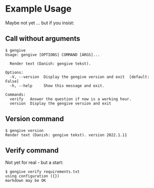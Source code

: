 # Example Usage

Maybe not yet ... but if you insist:

## Call without arguments

```console
$ gengive
Usage: gengive [OPTIONS] COMMAND [ARGS]...

  Render text (Danish: gengive tekst).

Options:
  -V, --version  Display the gengive version and exit  [default: False]
  -h, --help     Show this message and exit.

Commands:
  verify   Answer the question if now is a working hour.
  version  Display the gengive version and exit
```

## Version command

```console
$ gengive version
Render text (Danish: gengive tekst). version 2022.1.11
```

## Verify command

Not yet for real - but a start:
```console
$ gengive verify requirements.txt
using configuration ({})
markdown may be OK
```
